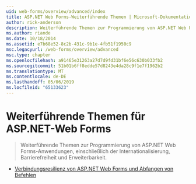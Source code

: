 ```yaml
---
uid: web-forms/overview/advanced/index
title: ASP.NET Web Forms-Weiterführende Themen | Microsoft-Dokumentation
author: rick-anderson
description: Weiterführende Themen zur Programmierung von ASP.NET Web Forms-Anwendungen, einschließlich der Internationalisierung, Barrierefreiheit und Erweiterbarkeit.
ms.author: riande
ms.date: 10/18/2014
ms.assetid: e7b68e52-8c2b-431c-9b1e-4fb51f1950c9
msc.legacyurl: /web-forms/overview/advanced
msc.type: chapter
ms.openlocfilehash: a91465e31263a27d7d9fd31bf6e56c630b033fb2
ms.sourcegitcommit: 51b01b6ff8edde57d8243e4da28c9f1e7f1962b2
ms.translationtype: MT
ms.contentlocale: de-DE
ms.lasthandoff: 05/06/2019
ms.locfileid: "65133623"
---
```

# <a name="aspnet-web-forms-advanced-topics"></a>Weiterführende Themen für ASP.NET-Web Forms

> Weiterführende Themen zur Programmierung von ASP.NET Web Forms-Anwendungen, einschließlich der Internationalisierung, Barrierefreiheit und Erweiterbarkeit.

- [Verbindungsresilienz von ASP.NET Web Forms und Abfangen von Befehlen](aspnet-web-forms-connection-resiliency-and-command-interception.md)
